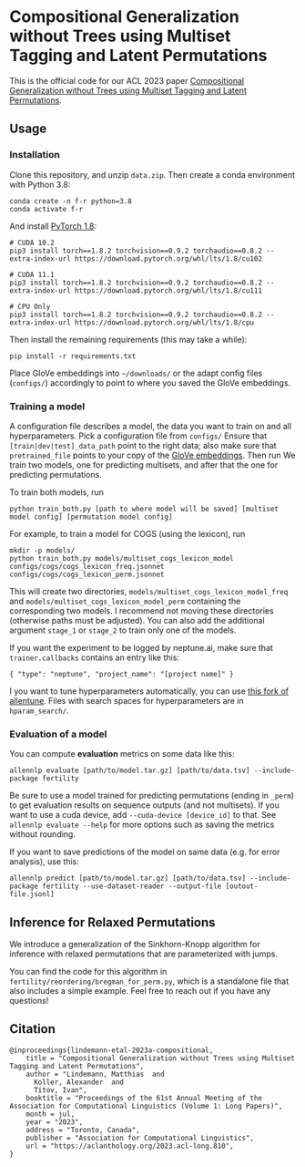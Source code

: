 

# Compositional Generalization without Trees using Multiset Tagging and Latent Permutations
This is the official code for our ACL 2023 paper [Compositional Generalization without Trees using Multiset Tagging and Latent Permutations](https://aclanthology.org/2023.acl-long.810/).


## Usage
### Installation
Clone this repository, and unzip `data.zip`. Then create a conda environment with Python 3.8:
```
conda create -n f-r python=3.8
conda activate f-r
```
And install [PyTorch 1.8](https://pytorch.org/get-started/previous-versions/):

```
# CUDA 10.2
pip3 install torch==1.8.2 torchvision==0.9.2 torchaudio==0.8.2 --extra-index-url https://download.pytorch.org/whl/lts/1.8/cu102

# CUDA 11.1
pip3 install torch==1.8.2 torchvision==0.9.2 torchaudio==0.8.2 --extra-index-url https://download.pytorch.org/whl/lts/1.8/cu111

# CPU Only
pip3 install torch==1.8.2 torchvision==0.9.2 torchaudio==0.8.2 --extra-index-url https://download.pytorch.org/whl/lts/1.8/cpu
```
Then install the remaining requirements (this may take a while):
```
pip install -r requirements.txt
```
Place GloVe embeddings into `~/downloads/` or the adapt config files (`configs/`) accordingly to point to where you saved the GloVe embeddings.

### Training a model
A configuration file describes a model, the data you want to train on and all hyperparameters. Pick a configuration file from `configs/`
Ensure that `[train|dev|test]_data_path` point to the right data; also make sure that `pretrained_file` points to your copy of the [GloVe embeddings](https://nlp.stanford.edu/data/glove.6B.zip). Then run
We train two models, one for predicting multisets, and after that the one for predicting permutations.

To train both models, run
```
python train_both.py [path to where model will be saved] [multiset model config] [permutation model config]
```
For example, to train a model for COGS (using the lexicon), run
```
mkdir -p models/
python train_both.py models/multiset_cogs_lexicon_model configs/cogs/cogs_lexicon_freq.jsonnet configs/cogs/cogs_lexicon_perm.jsonnet
```
This will create two directories, `models/multiset_cogs_lexicon_model_freq` and `models/multiset_cogs_lexicon_model_perm` containing the corresponding two models. 
I recommend not moving these directories (otherwise paths must be adjusted).
You can also add the additional argument `stage_1` or `stage_2` to train only one of the models.

If you want the experiment to be logged by neptune.ai, make sure that `trainer.callbacks` contains an entry like this:
``` 
{ "type": "neptune", "project_name": "[project name]" }
```
I you want to tune hyperparameters automatically, you can use [this fork of allentune](https://github.com/namednil/allentune). Files with search spaces for hyperparameters are in `hparam_search/`.

### Evaluation of a model
You can compute **evaluation** metrics on some data like this:
```
allennlp evaluate [path/to/model.tar.gz] [path/to/data.tsv] --include-package fertility
```
Be sure to use a model trained for predicting permutations (ending in `_perm`) to get evaluation results on sequence outputs (and not multisets).
If you want to use a cuda device, add `--cuda-device [device_id]` to that. 
See `allennlp evaluate --help` for more options such as saving
the metrics without rounding.

If you want to save predictions of the model on same data (e.g. for error analysis), use this:
```
allennlp predict [path/to/model.tar.gz] [path/to/data.tsv] --include-package fertility --use-dataset-reader --output-file [outout-file.jsonl]
```

## Inference for Relaxed Permutations
We introduce a generalization of the Sinkhorn-Knopp algorithm for inference with relaxed permutations that are parameterized with jumps.

You can find the code for this algorithm in `fertility/reordering/bregman_for_perm.py`, which is a standalone file that
also includes a simple example. Feel free to reach out if you have any questions!

## Citation

```
@inproceedings{lindemann-etal-2023a-compositional,
    title = "Compositional Generalization without Trees using Multiset Tagging and Latent Permutations",
    author = "Lindemann, Matthias  and
      Koller, Alexander  and
      Titov, Ivan",
    booktitle = "Proceedings of the 61st Annual Meeting of the Association for Computational Linguistics (Volume 1: Long Papers)",
    month = jul,
    year = "2023",
    address = "Toronto, Canada",
    publisher = "Association for Computational Linguistics",
    url = "https://aclanthology.org/2023.acl-long.810",
}
```

